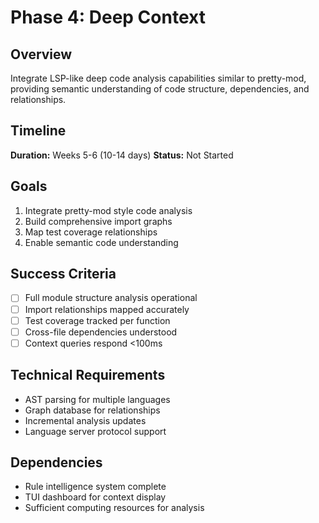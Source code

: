 # Phase 4: Deep Context

## Overview
Integrate LSP-like deep code analysis capabilities similar to pretty-mod, providing semantic understanding of code structure, dependencies, and relationships.

## Timeline
**Duration:** Weeks 5-6 (10-14 days)
**Status:** Not Started

## Goals
1. Integrate pretty-mod style code analysis
2. Build comprehensive import graphs
3. Map test coverage relationships
4. Enable semantic code understanding

## Success Criteria
- [ ] Full module structure analysis operational
- [ ] Import relationships mapped accurately
- [ ] Test coverage tracked per function
- [ ] Cross-file dependencies understood
- [ ] Context queries respond <100ms

## Technical Requirements
- AST parsing for multiple languages
- Graph database for relationships
- Incremental analysis updates
- Language server protocol support

## Dependencies
- Rule intelligence system complete
- TUI dashboard for context display
- Sufficient computing resources for analysis